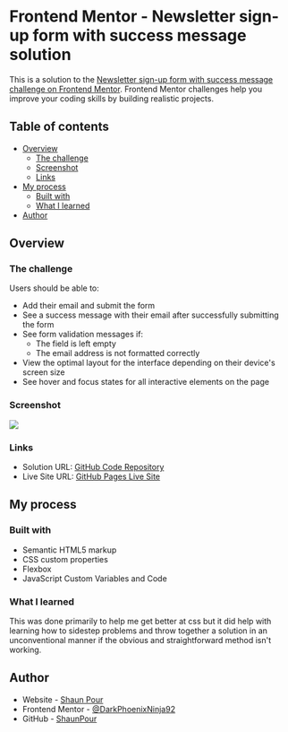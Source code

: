 # Frontend Mentor - Newsletter sign-up form with success message solution

This is a solution to the [Newsletter sign-up form with success message challenge on Frontend Mentor](https://www.frontendmentor.io/challenges/newsletter-signup-form-with-success-message-3FC1AZbNrv). Frontend Mentor challenges help you improve your coding skills by building realistic projects. 

## Table of contents

- [Overview](#overview)
  - [The challenge](#the-challenge)
  - [Screenshot](#screenshot)
  - [Links](#links)
- [My process](#my-process)
  - [Built with](#built-with)
  - [What I learned](#what-i-learned)
- [Author](#author)

## Overview

### The challenge

Users should be able to:

- Add their email and submit the form
- See a success message with their email after successfully submitting the form
- See form validation messages if:
  - The field is left empty
  - The email address is not formatted correctly
- View the optimal layout for the interface depending on their device's screen size
- See hover and focus states for all interactive elements on the page

### Screenshot

![](./screenshot.jpg)

### Links

- Solution URL: [GitHub Code Repository](https://github.com/shaunpour/newsletter-sign-up-with-success)
- Live Site URL: [GitHub Pages Live Site](https://shaunpour.github.io/newsletter-sign-up-with-success)

## My process

### Built with

- Semantic HTML5 markup
- CSS custom properties
- Flexbox
- JavaScript Custom Variables and Code

### What I learned

This was done primarily to help me get better at css but it did help with learning how to sidestep problems and throw together a solution in an unconventional manner if the obvious and straightforward method isn't working.

## Author

- Website - [Shaun Pour](https://www.your-site.com)
- Frontend Mentor - [@DarkPhoenixNinja92](https://www.frontendmentor.io/profile/DarkPhoenixNinja92)
- GitHub - [ShaunPour](https://www.github.com/ShaunPour)
